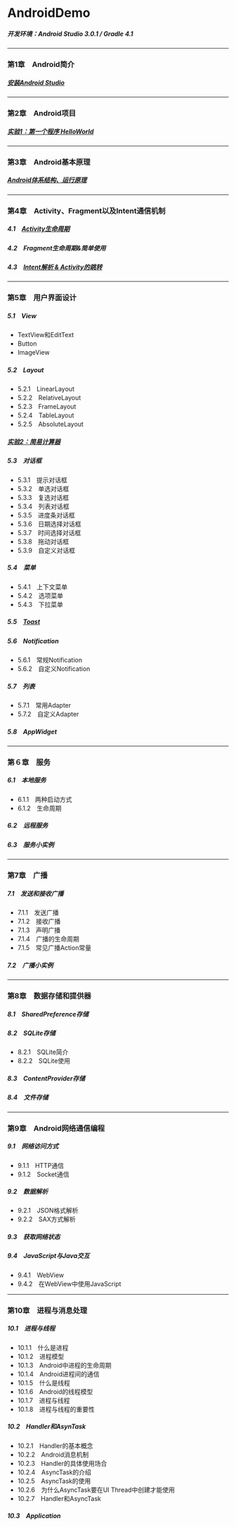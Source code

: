 # AndroidDemo
##### 开发环境：Android Studio 3.0.1 / Gradle 4.1
----------------------------------
### 第1章　Android简介
##### [安装Android Studio](https://github.com/HBU/AndroidDemo/tree/master/chapter01)　
----------------------------------
### 第2章　Android项目
##### [实验1：第一个程序 HelloWorld](https://github.com/HBU/AndroidDemo/tree/master/chapter02)
----------------------------------
### 第3章　Android基本原理
##### [Android体系结构、运行原理](https://github.com/HBU/AndroidDemo/tree/master/chapter03)
----------------------------------
### 第4章　Activity、Fragment以及Intent通信机制
##### 4.1　[Activity生命周期](https://github.com/HBU/AndroidDemo/tree/master/chapter04/ActivityLifeDemo)
##### 4.2　Fragment生命周期&简单使用
##### 4.3　[Intent解析 & Activity的跳转](https://github.com/HBU/AndroidDemo/tree/master/chapter04/Intent)
----------------------------------
### 第5章　用户界面设计　
##### 5.1　View　
- TextView和EditText　
- Button　
- ImageView　
##### 5.2　Layout　
- 5.2.1　LinearLayout　
- 5.2.2　RelativeLayout　
- 5.2.3　FrameLayout　
- 5.2.4　TableLayout　
- 5.2.5　AbsoluteLayout　
##### [实验2：简易计算器](https://github.com/HBU/AndroidDemo/tree/master/chapter05/CalculatorDemo)
##### 5.3　对话框　
- 5.3.1　提示对话框　
- 5.3.2　单选对话框　
- 5.3.3　复选对话框　
- 5.3.4　列表对话框　
- 5.3.5　进度条对话框　
- 5.3.6　日期选择对话框　
- 5.3.7　时间选择对话框　
- 5.3.8　拖动对话框　
- 5.3.9　自定义对话框　
##### 5.4　菜单　
- 5.4.1　上下文菜单　
- 5.4.2　选项菜单　
- 5.4.3　下拉菜单　
##### 5.5　[Toast](https://github.com/HBU/AndroidDemo/tree/master/chapter05/ToastDemo)　　
##### 5.6　Notification　
- 5.6.1　常规Notification　
- 5.6.2　自定义Notification　
##### 5.7　列表　
- 5.7.1　常用Adapter　
- 5.7.2　自定义Adapter　
##### 5.8　AppWidget　
----------------------------------
### 第６章　服务　
##### 6.1　本地服务　
- 6.1.1　两种启动方式　
- 6.1.2　生命周期　
##### 6.2　远程服务　
##### 6.3　服务小实例　
----------------------------------
### 第7章　广播　
##### 7.1　发送和接收广播　
- 7.1.1　发送广播　
- 7.1.2　接收广播　
- 7.1.3　声明广播
- 7.1.4　广播的生命周期　
- 7.1.5　常见广播Action常量　
##### 7.2　广播小实例　
----------------------------------
### 第8章　数据存储和提供器　
##### 8.1　SharedPreference存储　
##### 8.2　SQLite存储　
- 8.2.1　SQLite简介　
- 8.2.2　SQLite使用　
##### 8.3　ContentProvider存储　
##### 8.4　文件存储　
----------------------------------
### 第9章　Android网络通信编程　
##### 9.1　网络访问方式　
- 9.1.1　HTTP通信　
- 9.1.2　Socket通信　
##### 9.2　数据解析　
- 9.2.1　JSON格式解析　
- 9.2.2　SAX方式解析　
##### 9.3　获取网络状态
##### 9.4　JavaScript与Java交互
- 9.4.1　WebView　
- 9.4.2　在WebView中使用JavaScript
----------------------------------
### 第10章　进程与消息处理　
##### 10.1　进程与线程　
- 10.1.1　什么是进程　
- 10.1.2　进程模型　
- 10.1.3　Android中进程的生命周期
- 10.1.4　Android进程间的通信　
- 10.1.5　什么是线程　
- 10.1.6　Android的线程模型　
- 10.1.7　进程与线程　
- 10.1.8　进程与线程的重要性　
##### 10.2　Handler和AsynTask　
- 10.2.1　Handler的基本概念　
- 10.2.2　Android消息机制　
- 10.2.3　Handler的具体使用场合　
- 10.2.4　AsyncTask的介绍　
- 10.2.5　AsyncTask的使用　
- 10.2.6　为什么AsyncTask要在UI Thread中创建才能使用　
- 10.2.7　Handler和AsyncTask　
##### 10.3　Application　
